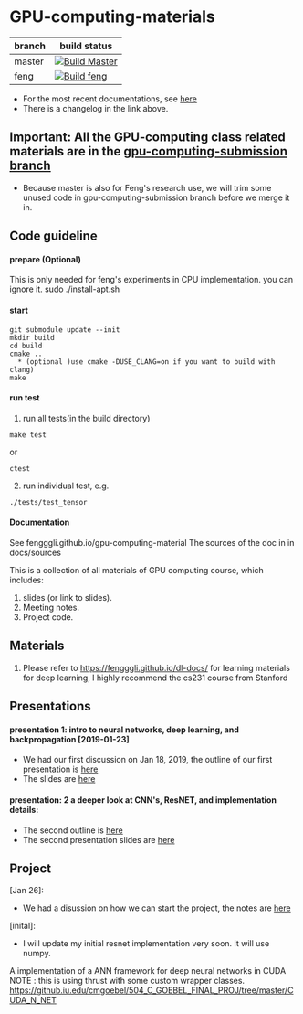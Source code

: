 # GPU-computing-materials

| branch | build status |
|--------|--------------|
| master | [![Build Master](https://travis-ci.com/fengggli/gpu-computing-materials.svg?token=21ngWpDjfcY4FxnxdNnA&branch=master)](https://travis-ci.com/fengggli/gpu-computing-materials) |
| feng | [![Build feng](https://travis-ci.com/fengggli/gpu-computing-materials.svg?token=21ngWpDjfcY4FxnxdNnA&branch=feng)](https://travis-ci.com/fengggli/gpu-computing-materials) |


* For the most recent documentations, see [here](https://fengggli.github.io/gpu-computing-materials)
* There is a changelog in the link above.

## Important: All the GPU-computing class related materials are in the [gpu-computing-submission branch](https://github.com/fengggli/gpu-computing-materials/tree/gpu-computing-submission)

* Because master is also for Feng's research use, we will trim some unused code in gpu-computing-submission branch before we merge it in.

## Code guideline

#### prepare (Optional)
This is only needed for feng's experiments in CPU implementation. you can ignore it.
sudo ./install-apt.sh

#### start
```
git submodule update --init
mkdir build
cd build
cmake .. 
  * (optional )use cmake -DUSE_CLANG=on if you want to build with clang)
make
```

#### run test
1. run all tests(in the build directory)
```
make test
```
or
```
ctest
```

2. run individual test, e.g.
```
./tests/test_tensor
```
#### Documentation
See fengggli.github.io/gpu-computing-material
The sources of the doc in in docs/sources


This is a collection of all materials of GPU computing course, which includes:
1. slides (or link to slides).
2. Meeting notes.
3. Project code.

## Materials
1. Please refer to https://fengggli.github.io/dl-docs/ for learning materials for deep learning, I highly recommend the cs231 course from Stanford


## Presentations

#### presentation 1: intro to neural networks, deep learning, and backpropagation [2019-01-23]
* We had our first discussion on Jan 18, 2019, the outline of our first presentation is [here](/docs/presentation_1_outline.md)
* The slides are [here](https://docs.google.com/presentation/d/1mgcXAEhjIjccVH5eulKZUPSqueVNh7CkPg7BI5vt2kY/edit?usp=sharing)

#### presentation: 2 a deeper look at CNN's, ResNET, and implementation details:
* The second outline is [here](/docs/presentation_2_outline.md)
* The second presentation slides are [here](https://docs.google.com/presentation/d/1VNbwYfTrXLckYPZ6NOP41DlI_jujuesP1d6dcbzoBz4/edit?usp=sharing)

## Project

[Jan 26]: 
* We had a disussion on how we can start the project, the notes are [here](/docs/project_discuss_1.md)

[inital]:
* I will update my initial resnet implementation very soon. It will use numpy.

A implementation of a ANN framework for deep neural networks in CUDA
NOTE : this is using thrust with some custom wrapper classes. 
https://github.iu.edu/cmgoebel/504_C_GOEBEL_FINAL_PROJ/tree/master/CUDA_N_NET
